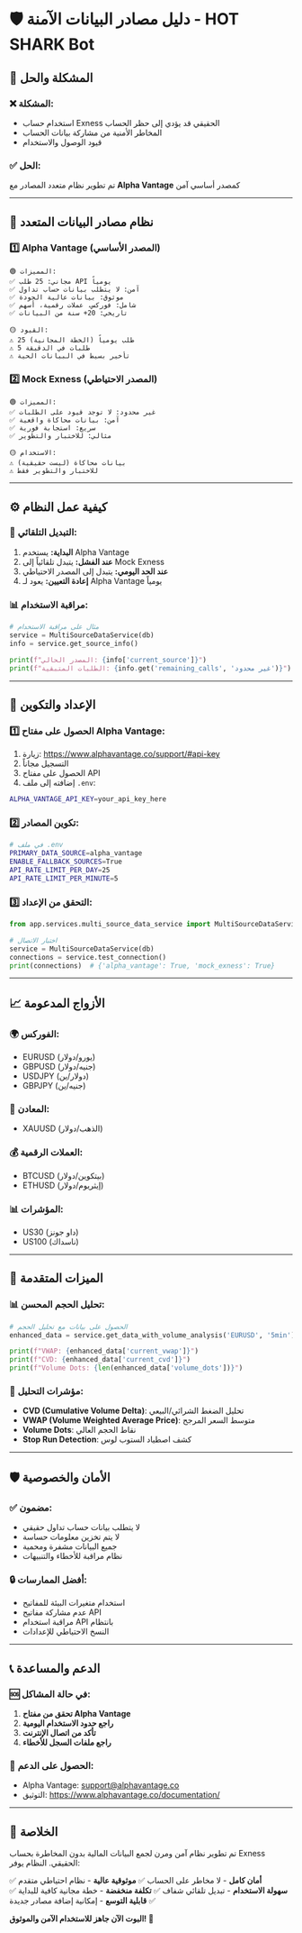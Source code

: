 # 🛡️ دليل مصادر البيانات الآمنة - HOT SHARK Bot

## 🎯 **المشكلة والحل**

### ❌ **المشكلة:**
- استخدام حساب Exness الحقيقي قد يؤدي إلى حظر الحساب
- المخاطر الأمنية من مشاركة بيانات الحساب
- قيود الوصول والاستخدام

### ✅ **الحل:**
تم تطوير نظام متعدد المصادر مع **Alpha Vantage** كمصدر أساسي آمن

---

## 🔄 **نظام مصادر البيانات المتعدد**

### 1️⃣ **Alpha Vantage (المصدر الأساسي)**
```
🟢 المميزات:
✅ مجاني: 25 طلب API يومياً
✅ آمن: لا يتطلب بيانات حساب تداول
✅ موثوق: بيانات عالية الجودة
✅ شامل: فوركس، عملات رقمية، أسهم
✅ تاريخي: 20+ سنة من البيانات

🟡 القيود:
⚠️ 25 طلب يومياً (الخطة المجانية)
⚠️ 5 طلبات في الدقيقة
⚠️ تأخير بسيط في البيانات الحية
```

### 2️⃣ **Mock Exness (المصدر الاحتياطي)**
```
🟢 المميزات:
✅ غير محدود: لا توجد قيود على الطلبات
✅ آمن: بيانات محاكاة واقعية
✅ سريع: استجابة فورية
✅ مثالي: للاختبار والتطوير

🟡 الاستخدام:
⚠️ بيانات محاكاة (ليست حقيقية)
⚠️ للاختبار والتطوير فقط
```

---

## ⚙️ **كيفية عمل النظام**

### 🔄 **التبديل التلقائي:**
1. **البداية:** يستخدم Alpha Vantage
2. **عند الفشل:** يتبدل تلقائياً إلى Mock Exness
3. **عند الحد اليومي:** يتبدل إلى المصدر الاحتياطي
4. **إعادة التعيين:** يعود لـ Alpha Vantage يومياً

### 📊 **مراقبة الاستخدام:**
```python
# مثال على مراقبة الاستخدام
service = MultiSourceDataService(db)
info = service.get_source_info()

print(f"المصدر الحالي: {info['current_source']}")
print(f"الطلبات المتبقية: {info.get('remaining_calls', 'غير محدود')}")
```

---

## 🚀 **الإعداد والتكوين**

### 1️⃣ **الحصول على مفتاح Alpha Vantage:**
1. زيارة: https://www.alphavantage.co/support/#api-key
2. التسجيل مجاناً
3. الحصول على مفتاح API
4. إضافته إلى ملف `.env`:
```bash
ALPHA_VANTAGE_API_KEY=your_api_key_here
```

### 2️⃣ **تكوين المصادر:**
```bash
# في ملف .env
PRIMARY_DATA_SOURCE=alpha_vantage
ENABLE_FALLBACK_SOURCES=True
API_RATE_LIMIT_PER_DAY=25
API_RATE_LIMIT_PER_MINUTE=5
```

### 3️⃣ **التحقق من الإعداد:**
```python
from app.services.multi_source_data_service import MultiSourceDataService

# اختبار الاتصال
service = MultiSourceDataService(db)
connections = service.test_connection()
print(connections)  # {'alpha_vantage': True, 'mock_exness': True}
```

---

## 📈 **الأزواج المدعومة**

### 🌍 **الفوركس:**
- EURUSD (يورو/دولار)
- GBPUSD (جنيه/دولار)
- USDJPY (دولار/ين)
- GBPJPY (جنيه/ين)

### 🥇 **المعادن:**
- XAUUSD (الذهب/دولار)

### 💰 **العملات الرقمية:**
- BTCUSD (بيتكوين/دولار)
- ETHUSD (إيثريوم/دولار)

### 📊 **المؤشرات:**
- US30 (داو جونز)
- US100 (ناسداك)

---

## 🔧 **الميزات المتقدمة**

### 📊 **تحليل الحجم المحسن:**
```python
# الحصول على بيانات مع تحليل الحجم
enhanced_data = service.get_data_with_volume_analysis('EURUSD', '5min')

print(f"VWAP: {enhanced_data['current_vwap']}")
print(f"CVD: {enhanced_data['current_cvd']}")
print(f"Volume Dots: {len(enhanced_data['volume_dots'])}")
```

### 🎯 **مؤشرات التحليل:**
- **CVD (Cumulative Volume Delta)**: تحليل الضغط الشرائي/البيعي
- **VWAP (Volume Weighted Average Price)**: متوسط السعر المرجح
- **Volume Dots**: نقاط الحجم العالي
- **Stop Run Detection**: كشف اصطياد الستوب لوس

---

## 🛡️ **الأمان والخصوصية**

### ✅ **مضمون:**
- لا يتطلب بيانات حساب تداول حقيقي
- لا يتم تخزين معلومات حساسة
- جميع البيانات مشفرة ومحمية
- نظام مراقبة للأخطاء والتنبيهات

### 🔒 **أفضل الممارسات:**
- استخدام متغيرات البيئة للمفاتيح
- عدم مشاركة مفاتيح API
- مراقبة استخدام API بانتظام
- النسخ الاحتياطي للإعدادات

---

## 📞 **الدعم والمساعدة**

### 🆘 **في حالة المشاكل:**
1. **تحقق من مفتاح Alpha Vantage**
2. **راجع حدود الاستخدام اليومية**
3. **تأكد من اتصال الإنترنت**
4. **راجع ملفات السجل للأخطاء**

### 📧 **الحصول على الدعم:**
- Alpha Vantage: support@alphavantage.co
- التوثيق: https://www.alphavantage.co/documentation/

---

## 🎉 **الخلاصة**

تم تطوير نظام آمن ومرن لجمع البيانات المالية بدون المخاطرة بحساب Exness الحقيقي. النظام يوفر:

✅ **أمان كامل** - لا مخاطر على الحساب
✅ **موثوقية عالية** - نظام احتياطي متقدم  
✅ **سهولة الاستخدام** - تبديل تلقائي شفاف
✅ **تكلفة منخفضة** - خطة مجانية كافية للبداية
✅ **قابلية التوسع** - إمكانية إضافة مصادر جديدة

**البوت الآن جاهز للاستخدام الآمن والموثوق! 🚀**


